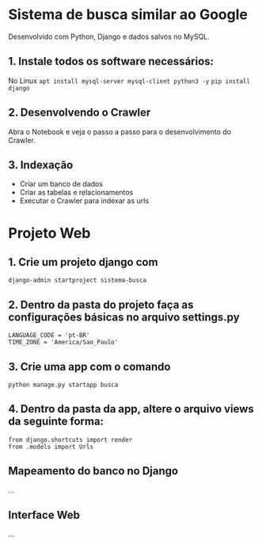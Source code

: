 # Sistema de busca similar ao Google
Desenvolvido com Python, Django e dados salvos no MySQL.

## 1. Instale todos os software necessários:
No Linux
`apt install mysql-server mysql-client python3 -y`
`pip install django`

## 2. Desenvolvendo o Crawler
Abra o Notebook e veja o passo a passo para o desenvolvimento do Crawler.

## 3. Indexação
* Criar um banco de dados
* Criar as tabelas e relacionamentos
* Executar o Crawler para indexar as urls

# Projeto Web
## 1. Crie um projeto django com
`django-admin startproject sistema-busca`

## 2. Dentro da pasta do projeto faça as configurações básicas no arquivo settings.py
```
LANGUAGE_CODE = 'pt-BR'
TIME_ZONE = 'America/Sao_Paulo'
```

## 3. Crie uma app com o comando
`python manage.py startapp busca`

## 4. Dentro da pasta da app, altere o arquivo views da seguinte forma:
```
from django.shortcuts import render
from .models import Urls
```

## Mapeamento do banco no Django
...

## Interface Web
...

